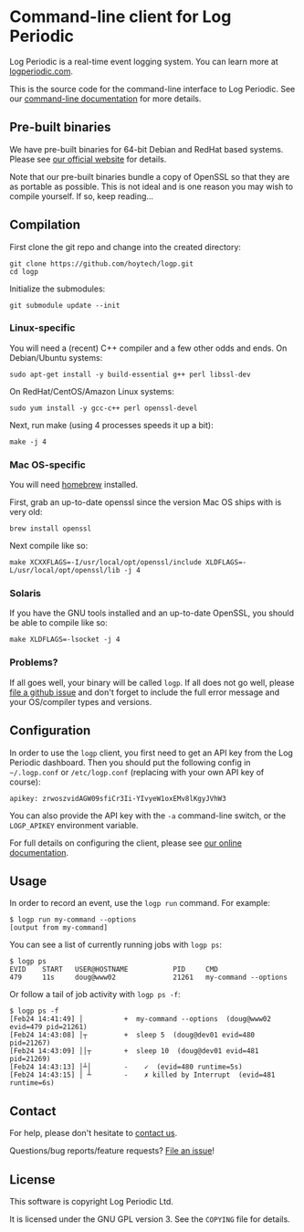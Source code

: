 # Command-line client for Log Periodic

Log Periodic is a real-time event logging system. You can learn more at [logperiodic.com](https://logperiodic.com).

This is the source code for the command-line interface to Log Periodic. See our [command-line documentation](https://logperiodic.com/docs#logp-command-line) for more details.


## Pre-built binaries

We have pre-built binaries for 64-bit Debian and RedHat based systems. Please see [our official website](https://logperiodic.com/docs#installation) for details.

Note that our pre-built binaries bundle a copy of OpenSSL so that they are as portable as possible. This is not ideal and is one reason you may wish to compile yourself. If so, keep reading...


## Compilation

First clone the git repo and change into the created directory:

    git clone https://github.com/hoytech/logp.git
    cd logp

Initialize the submodules:

    git submodule update --init

### Linux-specific

You will need a (recent) C++ compiler and a few other odds and ends. On Debian/Ubuntu systems:

    sudo apt-get install -y build-essential g++ perl libssl-dev

On RedHat/CentOS/Amazon Linux systems:

    sudo yum install -y gcc-c++ perl openssl-devel

Next, run make (using 4 processes speeds it up a bit):

    make -j 4

### Mac OS-specific

You will need [homebrew](https://brew.sh/) installed.

First, grab an up-to-date openssl since the version Mac OS ships with is very old:

    brew install openssl

Next compile like so:

    make XCXXFLAGS=-I/usr/local/opt/openssl/include XLDFLAGS=-L/usr/local/opt/openssl/lib -j 4

### Solaris

If you have the GNU tools installed and an up-to-date OpenSSL, you should be able to compile like so:

    make XLDFLAGS=-lsocket -j 4

### Problems?

If all goes well, your binary will be called `logp`. If all does not go well, please [file a github issue](https://github.com/hoytech/logp/issues/new) and don't forget to include the full error message and your OS/compiler types and versions.


## Configuration

In order to use the `logp` client, you first need to get an API key from the Log Periodic dashboard. Then you should put the following config in `~/.logp.conf` or `/etc/logp.conf` (replacing with your own API key of course):

    apikey: zrwoszvidAGW09sfiCr3Ii-YIvyeW1oxEMv8lKgyJVhW3

You can also provide the API key with the `-a` command-line switch, or the `LOGP_APIKEY` environment variable.

For full details on configuring the client, please see [our online documentation](https://logperiodic.com/docs#configure).


## Usage

In order to record an event, use the `logp run` command. For example:

    $ logp run my-command --options
    [output from my-command]

You can see a list of currently running jobs with `logp ps`:

    $ logp ps
    EVID    START   USER@HOSTNAME           PID     CMD
    479     11s     doug@www02              21261   my-command --options

Or follow a tail of job activity with `logp ps -f`:

    $ logp ps -f
    [Feb24 14:41:49] │          +  my-command --options  (doug@www02 evid=479 pid=21261)
    [Feb24 14:43:08] │┬         +  sleep 5  (doug@dev01 evid=480 pid=21267)
    [Feb24 14:43:09] ││┬        +  sleep 10  (doug@dev01 evid=481 pid=21269)
    [Feb24 14:43:13] │┴│        -    ✓  (evid=480 runtime=5s)
    [Feb24 14:43:15] │ ┴        -    ✗ killed by Interrupt  (evid=481 runtime=6s)


## Contact

For help, please don't hesitate to [contact us](https://logperiodic.com/contact).

Questions/bug reports/feature requests? [File an issue](https://github.com/hoytech/logp/issues/new)!


## License

This software is copyright Log Periodic Ltd.

It is licensed under the GNU GPL version 3. See the `COPYING` file for details.
